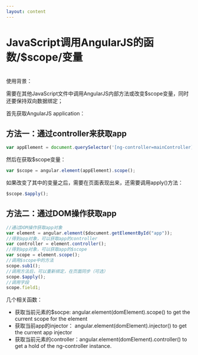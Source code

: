 ```yaml
---
layout: content
---
```


# JavaScript调用AngularJS的函数/$scope/变量
<br/>
使用背景：

需要在其他JavaScript文件中调用AngularJS内部方法或改变$scope变量，同时还要保持双向数据绑定；

首先获取AngularJS application：

## 方法一：通过controller来获取app
```js
var appElement = document.querySelector('[ng-controller=mainController]');
```

然后在获取$scope变量：

```js
var $scope = angular.element(appElement).scope(); 
```

如果改变了其中的变量之后，需要在页面表现出来，还需要调用apply()方法：

```js
$scope.$apply();
```

## 方法二：通过DOM操作获取app 
```js
//通过DOM操作获取app对象
var element = angular.element($document.getElementById("app"));
//得到app对象，可以获取app的controller
var controller = element.controller();
//得到app对象，可以获取app的$scope
var scope = element.scope();
//调用$scope中的方法
scope.sub1();
//调用方法后，可以重新绑定，在页面同步（可选）
scope.$apply();
//调用字段
scope.field1;
```

几个相关函数：
* 获取当前元素的$socpe:     angular.element(domElement).scope() to get the current scope for the element
* 获取当前app的injector：   angular.element(domElement).injector() to get the current app injector
* 获取当前元素的controller：angular.element(domElement).controller() to get a hold of the ng-controller instance.